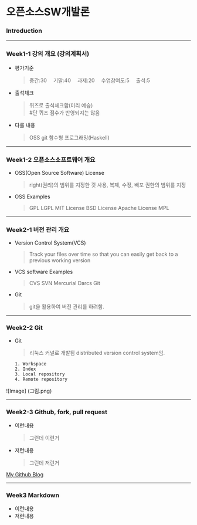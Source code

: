 # **오픈소스SW개발론**

### Introduction

-------------
### Week1-1 강의 개요 (강의계획서)
* 평가기준
    > 중간:30 
    > 기말:40 
    > 과제:20 
    > 수업참여도:5 
    > 출석:5 
* 출석체크
    > 퀴즈로 출석체크함(미리 예습)<br/>
    > #단 퀴즈 점수가 반영되지는 않음 

* 다룰 내용
    > OSS
    > git
    > 함수형 프로그래밍(Haskell)

-------------
### Week1-2 오픈소스소프트웨어 개요
* OSS(Open Source Software) License
    > right(권리)의 범위를 지정한 것
    > 사용, 복제, 수정, 배포 권한의 범위를 지정
* OSS Examples
    > GPL
    > LGPL
    > MIT License
    > BSD License
    > Apache License
    > MPL


-------------
### Week2-1 버전 관리 개요
* Version Control System(VCS)
    > Track your files over time so that you can easily get back to a previous working version
* VCS software Examples
    > CVS
    > SVN
    > Mercurial
    > Darcs
    > Git
* Git
    > git을 활용하여 버전 관리를 하려함.

-------------
### Week2-2 Git
* Git
    > 리눅스 커널로 개발됨
    > distributed version control system임.  
  
      1. Workspace
      2. Index
      3. Local repository
      4. Remote repository

![Image] (그림.png)

-------------
### Week2-3 Github, fork, pull request
* 이런내용
  > 그런데 이런거
* 저런내용
  > 그런데 저런거

[My Github Blog](https://github.com/kkanuseobin)

-------------
### Week3     Markdown
* 이런내용
* 저런내용
